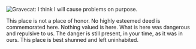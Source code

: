 ![Gravecat: I think I will cause problems on purpose.](https://gravecat.com/github3.png)

This place is not a place of honor. No highly esteemed deed is commemorated here. Nothing valued is here. What is here was dangerous and repulsive to us. The danger is still present, in your time, as it was in ours. This place is best shunned and left uninhabited.
